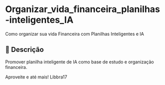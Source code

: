 # Organizar_vida_financeira_planilhas-inteligentes_IA
Como organizar sua vida Financeira com Planilhas Inteligentes e IA

## 📒 Descrição
Promover planilha inteligente de IA como base de estudo e organização financeira.

Aproveite e até mais! Libbra17
